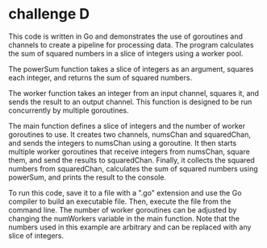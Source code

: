 # challenge D

This code is written in Go and demonstrates the use of goroutines and channels to create a pipeline for processing data. The program calculates the sum of squared numbers in a slice of integers using a worker pool.

The powerSum function takes a slice of integers as an argument, squares each integer, and returns the sum of squared numbers.

The worker function takes an integer from an input channel, squares it, and sends the result to an output channel. This function is designed to be run concurrently by multiple goroutines.

The main function defines a slice of integers and the number of worker goroutines to use. It creates two channels, numsChan and squaredChan, and sends the integers to numsChan using a goroutine. It then starts multiple worker goroutines that receive integers from numsChan, square them, and send the results to squaredChan. Finally, it collects the squared numbers from squaredChan, calculates the sum of squared numbers using powerSum, and prints the result to the console.

To run this code, save it to a file with a ".go" extension and use the Go compiler to build an executable file. Then, execute the file from the command line. The number of worker goroutines can be adjusted by changing the numWorkers variable in the main function. Note that the numbers used in this example are arbitrary and can be replaced with any slice of integers.




